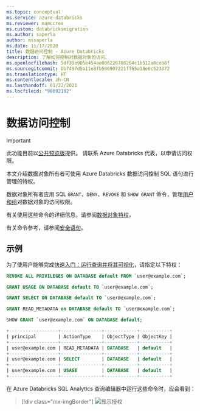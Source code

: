 ```yaml
---
ms.topic: conceptual
ms.service: azure-databricks
ms.reviewer: mamccrea
ms.custom: databricksmigration
ms.author: saperla
author: mssaperla
ms.date: 11/17/2020
title: 数据访问控制 - Azure Databricks
description: 了解如何控制对数据对象的访问。
ms.openlocfilehash: 5df39e905e454ae006226708264c1b512a0ceb8f
ms.sourcegitcommit: bb7497d5a11e8fb506907221ff65a18e6c523372
ms.translationtype: HT
ms.contentlocale: zh-CN
ms.lasthandoff: 01/22/2021
ms.locfileid: "98692192"
---
```

# <a name="data-access-control"></a>数据访问控制

> [!IMPORTANT]
>
> 此功能目前以[公共预览版](../../../../release-notes/release-types.md)提供。 请联系 Azure Databricks 代表，以申请访问权限。

本文介绍数据对象所有者可使用 Azure Databricks 数据访问控制 SQL 语句进行管理的特权。

数据对象所有者应用 SQL ``GRANT``、``DENY``、``REVOKE`` 和 ``SHOW GRANT`` 命令，管理[用户和组](../../../admin/users-groups.md)对数据对象的访问权限。

有关使用这些命令的详细信息，请参阅[数据对象特权](../../../../security/access-control/table-acls/object-privileges.md)。

有关命令参考，请参阅[安全语句](../../../language-manual/index.md#security-statements)。

## <a name="example"></a>示例

为了使用户能够完成[快速入门：运行查询并将其可视化](../../user-quickstart.md)，请指定以下特权：

```sql
REVOKE ALL PRIVILEGES ON DATABASE default FROM `user@example.com`;

GRANT USAGE ON DATABASE default TO `user@example.com`;

GRANT SELECT ON DATABASE default TO `user@example.com`;

GRANT READ_METADATA on DATABASE default TO `user@example.com`;

SHOW GRANT `user@example.com` ON DATABASE default;

+------------------+---------------+------------+-----------+
| principal        | ActionType    | ObjectType | ObjectKey |
+------------------+---------------+------------+-----------+
| user@example.com | READ_METADATA | DATABASE   | default   |
+------------------+---------------+------------+-----------+
| user@example.com | SELECT        | DATABASE   | default   |
+------------------+---------------+------------+-----------+
| user@example.com | USAGE         | DATABASE   | default   |
+------------------+---------------+------------+-----------+
```

在 Azure Databricks SQL Analytics 查询编辑器中运行这些命令时，应会看到：

> [!div class="mx-imgBorder"]
> ![显示授权](../../../../_static/images/sql/show-grant.png)